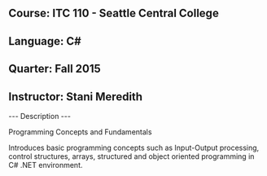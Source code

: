 ## Course:      ITC 110 - Seattle Central College
## Language:    C#
## Quarter:     Fall 2015
## Instructor:  Stani Meredith

--- Description ---

Programming Concepts and Fundamentals

Introduces basic programming concepts such as Input-Output processing, control structures, arrays, structured and object oriented programming in C# .NET environment.
